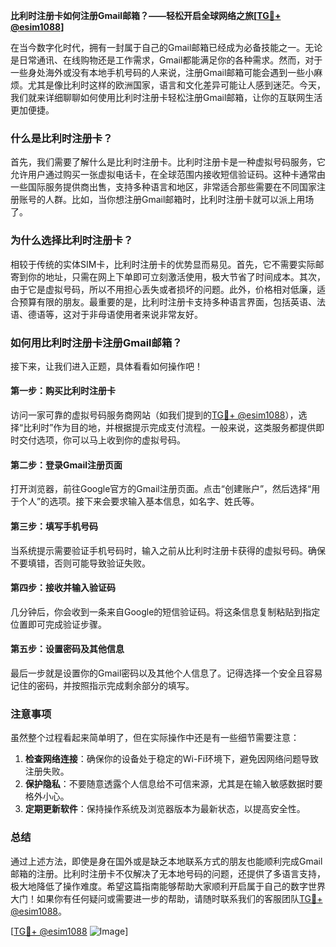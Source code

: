 **比利时注册卡如何注册Gmail邮箱？——轻松开启全球网络之旅[[TG💪+ @esim1088](https://t.me/s/esim1088)]**

在当今数字化时代，拥有一封属于自己的Gmail邮箱已经成为必备技能之一。无论是日常通讯、在线购物还是工作需求，Gmail都能满足你的各种需求。然而，对于一些身处海外或没有本地手机号码的人来说，注册Gmail邮箱可能会遇到一些小麻烦。尤其是像比利时这样的欧洲国家，语言和文化差异可能让人感到迷茫。今天，我们就来详细聊聊如何使用比利时注册卡轻松注册Gmail邮箱，让你的互联网生活更加便捷。

### 什么是比利时注册卡？

首先，我们需要了解什么是比利时注册卡。比利时注册卡是一种虚拟号码服务，它允许用户通过购买一张虚拟电话卡，在全球范围内接收短信验证码。这种卡通常由一些国际服务提供商出售，支持多种语言和地区，非常适合那些需要在不同国家注册账号的人群。比如，当你想注册Gmail邮箱时，比利时注册卡就可以派上用场了。

### 为什么选择比利时注册卡？

相较于传统的实体SIM卡，比利时注册卡的优势显而易见。首先，它不需要实际邮寄到你的地址，只需在网上下单即可立刻激活使用，极大节省了时间成本。其次，由于它是虚拟号码，所以不用担心丢失或者损坏的问题。此外，价格相对低廉，适合预算有限的朋友。最重要的是，比利时注册卡支持多种语言界面，包括英语、法语、德语等，这对于非母语使用者来说非常友好。

### 如何用比利时注册卡注册Gmail邮箱？

接下来，让我们进入正题，具体看看如何操作吧！

#### 第一步：购买比利时注册卡

访问一家可靠的虚拟号码服务商网站（如我们提到的[TG💪+ @esim1088](https://t.me/s/esim1088)），选择“比利时”作为目的地，并根据提示完成支付流程。一般来说，这类服务都提供即时交付选项，你可以马上收到你的虚拟号码。

#### 第二步：登录Gmail注册页面

打开浏览器，前往Google官方的Gmail注册页面。点击“创建账户”，然后选择“用于个人”的选项。接下来会要求输入基本信息，如名字、姓氏等。

#### 第三步：填写手机号码

当系统提示需要验证手机号码时，输入之前从比利时注册卡获得的虚拟号码。确保不要填错，否则可能导致验证失败。

#### 第四步：接收并输入验证码

几分钟后，你会收到一条来自Google的短信验证码。将这条信息复制粘贴到指定位置即可完成验证步骤。

#### 第五步：设置密码及其他信息

最后一步就是设置你的Gmail密码以及其他个人信息了。记得选择一个安全且容易记住的密码，并按照指示完成剩余部分的填写。

### 注意事项

虽然整个过程看起来简单明了，但在实际操作中还是有一些细节需要注意：

1. **检查网络连接**：确保你的设备处于稳定的Wi-Fi环境下，避免因网络问题导致注册失败。
2. **保护隐私**：不要随意透露个人信息给不可信来源，尤其是在输入敏感数据时要格外小心。
3. **定期更新软件**：保持操作系统及浏览器版本为最新状态，以提高安全性。

### 总结

通过上述方法，即使是身在国外或是缺乏本地联系方式的朋友也能顺利完成Gmail邮箱的注册。比利时注册卡不仅解决了无本地号码的问题，还提供了多语言支持，极大地降低了操作难度。希望这篇指南能够帮助大家顺利开启属于自己的数字世界大门！如果你有任何疑问或需要进一步的帮助，请随时联系我们的客服团队[TG💪+ @esim1088](https://t.me/s/esim1088)。

[[TG💪+ @esim1088](https://t.me/s/esim1088) ![Image](https://i.postimg.cc/4NQfJmqS/Snipaste-2025-05-13-00-14-12.png)]